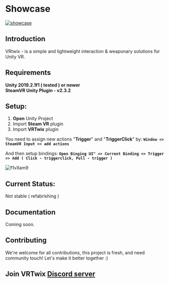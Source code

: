 # Showcase
<a href="https://youtu.be/YO4i58b0LXo">![showcase](https://i.imgur.com/F06ZZQq.png)</a>

## Introduction
VRtwix - is a simple and lightweight interaction & weaponary solutions for Unity VR.

## Requirements 
<b>Unity 2019.2.1f1 ( tested ) or newer</b><br>
<b>SteamVR Unity Plugin - v2.3.2 </b>

## Setup:
1. **Open** Unity Project
2. Import **Steam VR** plugin
3. Import **VRTwix** plugin

You need to assign new actions "**Trigger**" and "**TriggerClick**" by:
**`Window => SteamVR Input => add actions`**

And then setup bindings:
**`Open Binging UI" => Current Binding => Trigger => Add ( Click - triggerclick, Pull - trigger )`**

![f1vXam9](https://user-images.githubusercontent.com/23486183/83937716-0fc03d80-a784-11ea-94b5-08293b2b38d0.png)


## Current Status:
Not stable ( refabrishing )

## Documentation
Coming soon.

## Contributing
We're welcome for all contributions, this project is fresh, and need community touch! Let's make it better together :)

## Join VRTwix [Discord server](https://discord.gg/vVKxB9g)
